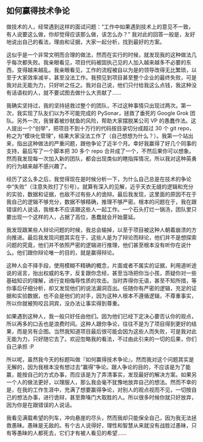 ## 如何赢得技术争论

做技术的人，经常遇到这样的面试问题：“工作中如果遇到技术上的意见不一致，有人说要这么做，你却觉得应该那么做，该怎么办？” 我对此的回答一般是，友好地说出自己的看法，理由和证据，大家一起分析，找到最好的方案。

这似乎是一个非常文明而合理的做法，然而在实行的时候，就发现我的这种做法几乎每次都失败。我亲眼看见，项目代码被固执己见的人加入越来越多不必要的东西，变得越来越乱。我亲眼看见，工作的流程被自以为是的领导改得无比繁琐，以至于大家效率减半，甚至没法工作。我预见到项目甚至整个企业的最终失败，可是我对此无能为力，只好听之任之。我对自己说，他们只付给我这么点钱，我这种没有话语权的人，就不要试图去做什么大贡献了……

我确实坚持过，我的坚持拯救过整个的团队，不过这种事情只出现过两次。第一次，我实现了队友们以为不可能完成的 PySonar，拯救了垂死的 Google Grok 团队。另外一次，我冒着被炒鱿鱼的风险，帮助大家摆脱某公司 VP 的愚蠢作法。这人提出一个“创举”，把项目不到十万行的代码按目录切分成超过 30 个 git repo，称之为“模块化管理”，结果大家没法工作了（自己想想为什么？）。我第一个站出来，指出这种做法的严重问题，跟他争论了近半个月。幸好我赢得了好几个同事的支持，最后写了一个脚本把 30 多个 repo 合并成了一个，不然后果你可以想象。然而我发现每一次加入新的团队，都会出现类似的瞎指挥情况，所以我对这种英勇的行为越来越不感兴趣了。

经历了这么多之后，我觉得现在是时候分析一下，为什么自己总是在技术的争论中“失败”（注意失败打了引号）。就算有深入的见解，近乎天衣无缝的逻辑和充分的实验，数据和证据，也敌不过有些人的诡辩。最后我发现，这里面的原因不在于我自己的逻辑不够充分，数据不够精确，推理不够严密。根本的问题在于，我在跟错误的人说话，我根本不应该跟这些人一起工作。一个石头打烂一锅汤，团队里只要出现一个这样的人，占据了高位，愚蠢就会开始蔓延。

我发现跟某些人辩论问题的时候，我总会输掉，以至于项目被这种人朝着崩溃的方向推进。最后我发现问题其实在于，这些人是为了辩论而辩论，他们并不是想探索问题的究竟，他们并不依照严密的逻辑进行推理，他们甚至根本没有听你在说什么。他们跟你辩论唯一的目的，就是赢得辩论。

这种人会不择手段，使用模糊不精确的概念，片面或者不属实的证据，利用道听途说的谣言，抬出权威的名字，反复跟你念经，甚至当场把你当小孩，质疑你对一些基础知识的理解，进行变相侮辱性质的攻击。当时弄得你无语，甚至不知所措，等你事后仔细分析，却又发现他们的说法漏洞百出。任随你有严密的逻辑，充足的证据和实验数据，也不会是他们的对手，因为这种人根本不遵循逻辑，不尊重事实，所以你就被狗咬吕洞宾，没办法让事实得到尊重。

如果遇到这种人，我一般只好任由他们。因为他们已经下定决心要否认你的观点，所以再多的口舌也是浪费时间。这种人跟你争论，往往不是为了项目得到更好的结果，而是另有企图。当然我知道项目最后很可能会因为这些人而失败，可是我对此无能为力，只好随它去了。欢迎忽略我的看法，不过由此引来的一切的后果，你们自己承担 :P

所以呢，虽然我今天的标题叫做『如何赢得技术争论』，然而我对这个问题其实是无解的，因为我根本没有想过去“赢得”争论。跟人争论的目的，不应该是为了能赢，能按自己的方式办事，而应该是为了弄清事实，发现最好的解决方案。如果另一个人的做法更好，以理服人，那么我会毫不犹豫地放弃自己的想法。然而不幸的是，在我的工作生涯中，充满了想要赢得争论，对别人的观点视而不见，一切按自己的想法办事，进行诡辩，甚至靠嗓门大取胜的人。所以很多时候你就只好放弃，因为你是在跟错误的人说话。

我看见满载希望的列车，冲向悬崖的尽头，然而我却只能保全自己，因为我无法拯救愚昧。愚昧是无敌的。有个古人说得好，理性和智慧从来就没有战胜过愚昧，只有等愚昧的人都死去，它们才有被人看见的希望……
